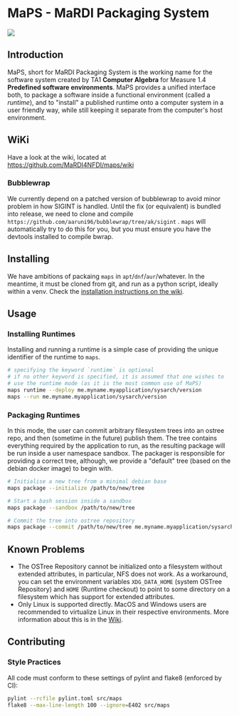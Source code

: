 # MaPS - MaRDI Packaging System

![](https://img.shields.io/badge/version-0.7--dev-blue)

## Introduction

MaPS, short for MaRDI Packaging System is the working name for the software system created by TA1
**Computer Algebra** for Measure 1.4 **Predefined software environments**. MaPS provides a unified
interface both, to package a software inside a functional environment (called a _runtime_), and to
"install" a published runtime onto a computer system in a user friendly way, while still keeping it
separate from the computer's host environment.

## WiKi

Have a look at the wiki, located at https://github.com/MaRDI4NFDI/maps/wiki

### Bubblewrap

We currently depend on a patched version of bubblewrap to avoid minor problem in how SIGINT is
handled. Until the fix (or equivalent) is bundled into release, we need to clone and compile
`https://github.com/aaruni96/bubblewrap/tree/ak/sigint` . `maps` will automatically try to do this
for you, but you must ensure you have the devtools installed to compile bwrap.

## Installing

We have ambitions of packaing `maps` in `apt`/`dnf`/`aur`/whatever. In the meantime, it must be
cloned from git, and run as a python script, ideally within a venv. Check the [installation
instructions on the wiki](https://github.com/MaRDI4NFDI/maps/wiki/Installation).

## Usage

### Installing Runtimes

Installing and running a runtime is a simple case of providing the unique identifier of the runtime
to `maps`.

```bash
# specifying the keyword `runtime` is optional
# if no other keyword is specified, it is assumed that one wishes to
# use the runtime mode (as it is the most common use of MaPS)
maps runtime --deploy me.myname.myapplication/sysarch/version
maps --run me.myname.myapplication/sysarch/version
```

### Packaging Runtimes

In this mode, the user can commit arbitrary filesystem trees into an ostree repo, and then (sometime
in the future) publish them. The tree contains everything required by the application to run, as the
resulting package will be run inside a user namespace sandbox. The packager is responsible for
providing a correct tree, although, we provide a "default" tree (based on the debian docker image)
to begin with.

```bash
# Initialise a new tree from a minimal debian base
maps package --initialize /path/to/new/tree

# Start a bash session inside a sandbox
maps package --sandbox /path/to/new/tree

# Commit the tree into ostree repository
maps package --commit /path/to/new/tree me.myname.myapplication/sysarch/version
```

## Known Problems

- The OSTree Repository cannot be initialized onto a filesystem without extended attributes, in
  particular, NFS does not work. As a workaround, you can set the environment variables
  `XDG_DATA_HOME` (system OSTree Repository) and `HOME` (Runtime checkout) to point to some
  directory on a filesystem which has support for extended attributes.
- Only Linux is supported directly. MacOS and Windows users are recommended to virtualize Linux in
  their respective environments. More information about this is in the
  [Wiki](https://github.com/MaRDI4NFDI/maps/wiki/Non-Linux-OSs).


## Contributing

### Style Practices

All code must conform to these settings of pylint and flake8 (enforced by CI):

```bash
pylint --rcfile pylint.toml src/maps
flake8 --max-line-length 100 --ignore=E402 src/maps
```
